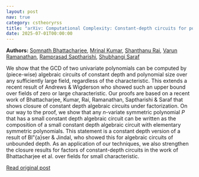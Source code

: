 ```yaml
---
layout: post
nav: true
category: cstheoryrss
title: "arXiv: Computational Complexity: Constant-depth circuits for polynomial GCD over any characteristic"
date: 2025-07-01T00:00:00
---
```


**Authors:** [Somnath Bhattacharjee](https://dblp.uni-trier.de/search?q=Somnath+Bhattacharjee), [Mrinal Kumar](https://dblp.uni-trier.de/search?q=Mrinal+Kumar), [Shanthanu Rai](https://dblp.uni-trier.de/search?q=Shanthanu+Rai), [Varun Ramanathan](https://dblp.uni-trier.de/search?q=Varun+Ramanathan), [Ramprasad Saptharishi](https://dblp.uni-trier.de/search?q=Ramprasad+Saptharishi), [Shubhangi Saraf](https://dblp.uni-trier.de/search?q=Shubhangi+Saraf)

We show that the GCD of two univariate polynomials can be computed by
(piece-wise) algebraic circuits of constant depth and polynomial size over any
sufficiently large field, regardless of the characteristic. This extends a
recent result of Andrews & Wigderson who showed such an upper bound over fields
of zero or large characteristic.
Our proofs are based on a recent work of Bhattacharjee, Kumar, Rai,
Ramanathan, Saptharishi \& Saraf that shows closure of constant depth algebraic
circuits under factorization. On our way to the proof, we show that any
$n$-variate symmetric polynomial $P$ that has a small constant depth algebraic
circuit can be written as the composition of a small constant depth algebraic
circuit with elementary symmetric polynomials. This statement is a constant
depth version of a result of Bl\"{a}ser & Jindal, who showed this for algebraic
circuits of unbounded depth. As an application of our techniques, we also
strengthen the closure results for factors of constant-depth circuits in the
work of Bhattacharjee et al. over fields for small characteristic.

[Read original post](http://arxiv.org/abs/2506.23220v1)
